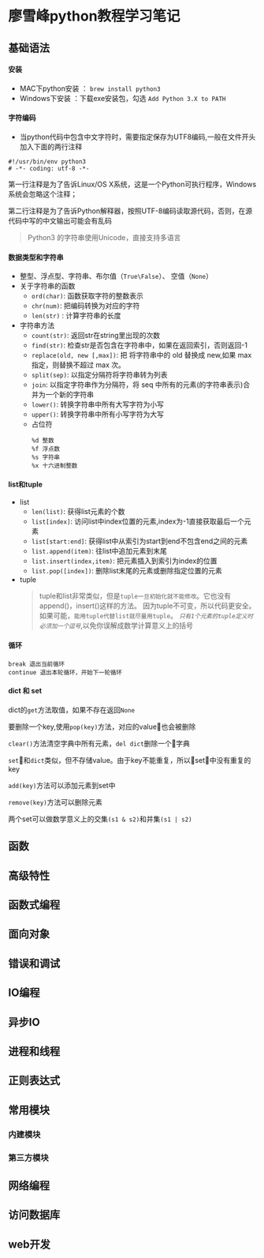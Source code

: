 # 廖雪峰python教程学习笔记

## 基础语法

#### 安装
- MAC下python安装 ： `brew install python3`
- Windows下安装 ：下载exe安装包，勾选 `Add Python 3.X to PATH`

#### 字符编码
- 当python代码中包含中文字符时，需要指定保存为UTF8编码,一般在文件开头加入下面的两行注释
```
#!/usr/bin/env python3
# -*- coding: utf-8 -*-
```
第一行注释是为了告诉Linux/OS X系统，这是一个Python可执行程序，Windows系统会忽略这个注释；

第二行注释是为了告诉Python解释器，按照UTF-8编码读取源代码，否则，在源代码中写的中文输出可能会有乱码
> Python3 的字符串使用Unicode，直接支持多语言
#### 数据类型和字符串
- 整型、浮点型、字符串、布尔值（`True\False`）、 空值（`None`）
- 关于字符串的函数
    - `ord(char)`: 函数获取字符的整数表示
    - `chr(num)`: 把编码转换为对应的字符
    - `len(str)` : 计算字符串的长度
- 字符串方法
    - `count(str)`: 返回str在string里出现的次数
    - `find(str)`: 检查str是否包含在字符串中，如果在返回索引，否则返回-1 
    - `replace(old, new [,max])`: 把 将字符串中的 old 替换成 new,如果 max 指定，则替换不超过 max 次。
    - `split(sep)`: 以指定分隔符将字符串转为列表
    - `join`: 以指定字符串作为分隔符，将 seq 中所有的元素(的字符串表示)合并为一个新的字符串
    - `lower()`: 转换字符串中所有大写字符为小写
    - `upper()`: 转换字符串中所有小写字符为大写
    - 占位符
        ```
        %d 整数
        %f 浮点数
        %s 字符串
        %x 十六进制整数
        ```

#### list和tuple
- list
    - `len(list)`: 获得list元素的个数
    - `list[index]`: 访问list中index位置的元素,index为-1直接获取最后一个元素
    - `list[start:end]`: 获得list中从索引为start到end不包含end之间的元素
    - `list.append(item)`: 往list中追加元素到末尾
    - `list.insert(index,item)`: 把元素插入到索引为index的位置
    - `list.pop([index])`: 删除list末尾的元素或删除指定位置的元素
- tuple
    > tuple和list非常类似，但是`tuple一旦初始化就不能修改`。它也没有append()，insert()这样的方法。
    因为tuple不可变，所以代码更安全。如果可能，`能用tuple代替list就尽量用tuple`。
    *`只有1个元素的tuple定义时必须加一个逗号`*,以免你误解成数学计算意义上的括号

#### 循环

    break 退出当前循环 
    continue 退出本轮循环，开始下一轮循环

#### dict 和 set

dict的`get`方法取值，如果不存在返回`None`

要删除一个key,使用`pop(key)`方法，对应的value也会被删除

`clear()`方法清空字典中所有元素，`del dict`删除一个字典

`set`和`dict`类似，但不存储value。由于key不能重复，所以set中没有重复的key

`add(key)`方法可以添加元素到set中

`remove(key)`方法可以删除元素

两个set可以做数学意义上的交集`(s1 & s2)`和并集`(s1 | s2)`

## 函数

## 高级特性

## 函数式编程

## 面向对象

## 错误和调试

## IO编程

## 异步IO

## 进程和线程

## 正则表达式

## 常用模块

### 内建模块

### 第三方模块

## 网络编程

## 访问数据库

## web开发
